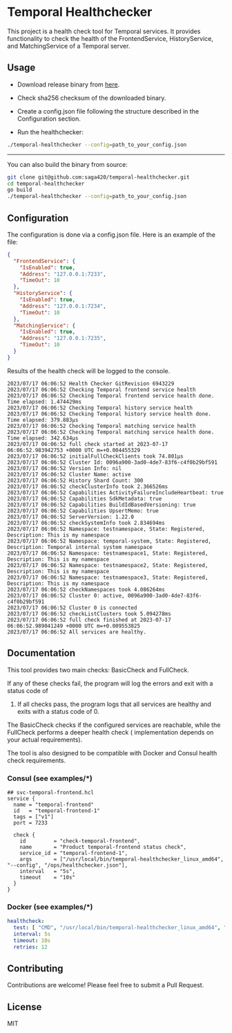 # Temporal Healthchecker

This project is a health check tool for Temporal services. It provides functionality to check the health of the
FrontendService, HistoryService, and MatchingService of a Temporal server.

## Usage

- Download release binary from [here](https://github.com/saga420/temporal-healthchecker/releases).

- Check sha256 checksum of the downloaded binary.

- Create a config.json file following the structure described in the Configuration section.

- Run the healthchecker:

```bash
./temporal-healthchecker --config=path_to_your_config.json
```

---------

You can also build the binary from source:

```bash
git clone git@github.com:saga420/temporal-healthchecker.git
cd temporal-healthchecker
go build
./temporal-healthchecker --config=path_to_your_config.json
```

## Configuration

The configuration is done via a config.json file. Here is an example of the file:

```json 
{
  "FrontendService": {
    "IsEnabled": true,
    "Address": "127.0.0.1:7233",
    "TimeOut": 10
  },
  "HistoryService": {
    "IsEnabled": true,
    "Address": "127.0.0.1:7234",
    "TimeOut": 10
  },
  "MatchingService": {
    "IsEnabled": true,
    "Address": "127.0.0.1:7235",
    "TimeOut": 10
  }
}
```

Results of the health check will be logged to the console.

``` 
2023/07/17 06:06:52 Health Checker GitRevision 6943229
2023/07/17 06:06:52 Checking Temporal frontend service health
2023/07/17 06:06:52 Checking Temporal frontend service health done. Time elapsed: 1.474429ms
2023/07/17 06:06:52 Checking Temporal history service health
2023/07/17 06:06:52 Checking Temporal history service health done. Time elapsed: 379.883µs
2023/07/17 06:06:52 Checking Temporal matching service health
2023/07/17 06:06:52 Checking Temporal matching service health done. Time elapsed: 342.634µs
2023/07/17 06:06:52 full check started at 2023-07-17 06:06:52.983942753 +0000 UTC m=+0.004455329
2023/07/17 06:06:52 initialFullCheckClients took 74.801µs
2023/07/17 06:06:52 Cluster Id: 0096a900-3ad0-4de7-83f6-c4f0b29bf591
2023/07/17 06:06:52 Version Info: nil
2023/07/17 06:06:52 Cluster Name: active
2023/07/17 06:06:52 History Shard Count: 300
2023/07/17 06:06:52 checkClusterInfo took 2.366526ms
2023/07/17 06:06:52 Capabilities ActivityFailureIncludeHeartbeat: true
2023/07/17 06:06:52 Capabilities SdkMetadata: true
2023/07/17 06:06:52 Capabilities BuildIdBasedVersioning: true
2023/07/17 06:06:52 Capabilities UpsertMemo: true
2023/07/17 06:06:52 ServerVersion: 1.22.0
2023/07/17 06:06:52 checkSystemInfo took 2.834694ms
2023/07/17 06:06:52 Namespace: testnamespace, State: Registered, Description: This is my namespace
2023/07/17 06:06:52 Namespace: temporal-system, State: Registered, Description: Temporal internal system namespace
2023/07/17 06:06:52 Namespace: testnamespace1, State: Registered, Description: This is my namespace
2023/07/17 06:06:52 Namespace: testnamespace2, State: Registered, Description: This is my namespace
2023/07/17 06:06:52 Namespace: testnamespace3, State: Registered, Description: This is my namespace
2023/07/17 06:06:52 checkNamespaces took 4.086264ms
2023/07/17 06:06:52 Cluster 0: active, 0096a900-3ad0-4de7-83f6-c4f0b29bf591
2023/07/17 06:06:52 Cluster 0 is connected
2023/07/17 06:06:52 checkListClusters took 5.094278ms
2023/07/17 06:06:52 full check finished at 2023-07-17 06:06:52.989041249 +0000 UTC m=+0.009553825
2023/07/17 06:06:52 All services are healthy.
```

## Documentation

This tool provides two main checks: BasicCheck and FullCheck.

If any of these checks fail, the program will log the errors and exit with a status code of

1. If all checks pass, the program logs that all services are healthy and exits with a status code of 0.

The BasicCheck checks if the configured services are reachable, while the FullCheck performs a deeper health check (
implementation depends on your actual requirements).

The tool is also designed to be compatible with Docker and Consul health check requirements.

### Consul (see examples/*)

```hcl
## svc-temporal-frontend.hcl
service {
  name = "temporal-frontend"
  id   = "temporal-frontend-1"
  tags = ["v1"]
  port = 7233

  check {
    id         = "check-temporal-frontend",
    name       = "Product temporal-frontend status check",
    service_id = "temporal-frontend-1",
    args       = ["/usr/local/bin/temporal-healthchecker_linux_amd64", "--config", "/ops/healthchecker.json"],
    interval   = "5s",
    timeout    = "10s"
  }
}
```

### Docker (see examples/*)

```yaml
healthcheck:
  test: [ "CMD", "/usr/local/bin/temporal-healthchecker_linux_amd64", "--config", "/ops/healthchecker.json" ]
  interval: 5s
  timeout: 10s
  retries: 12
```

## Contributing

Contributions are welcome! Please feel free to submit a Pull Request.

## License

MIT
